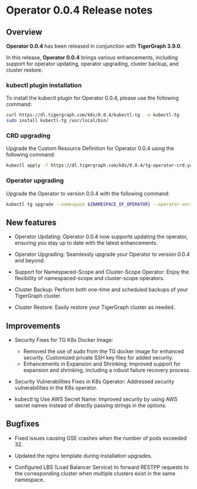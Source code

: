 # Operator 0.0.4 Release notes

## Overview

**Operator 0.0.4** has been released in conjunction with **TigerGraph 3.9.0**.

In this release, **Operator 0.0.4** brings various enhancements, including support for operator updating, operator upgrading, cluster backup, and cluster restore.

### kubectl plugin installation

To install the kubectl plugin for Operator 0.0.4, please use the following command:

```bash
curl https://dl.tigergraph.com/k8s/0.0.4/kubectl-tg  -o kubectl-tg
sudo install kubectl-tg /usr/local/bin/
```

### CRD upgrading

Upgrade the Custom Resource Definition for Operator 0.0.4 using the following command:

```bash
kubectl apply -f https://dl.tigergraph.com/k8s/0.0.4/tg-operator-crd.yaml
```

### Operator upgrading

Upgrade the Operator to version 0.0.4 with the following command:

```bash
kubectl tg upgrade --namespace ${NAMESPACE_OF_OPERATOR} --operator-version 0.0.4
```

## New features

- Operator Updating: Operator 0.0.4 now supports updating the operator, ensuring you stay up to date with the latest enhancements.

- Operator Upgrading: Seamlessly upgrade your Operator to version 0.0.4 and beyond.

- Support for Namespaced-Scope and Cluster-Scope Operator: Enjoy the flexibility of namespaced-scope and cluster-scope operators.

- Cluster Backup: Perform both one-time and scheduled backups of your TigerGraph cluster.

- Cluster Restore: Easily restore your TigerGraph cluster as needed.

## Improvements

- Security Fixes for TG K8s Docker Image:

  - Removed the use of sudo from the TG docker image for enhanced security.
Customized private SSH key files for added security.
  - Enhancements in Expansion and Shrinking: Improved support for expansion and shrinking, including a robust failure recovery process.

- Security Vulnerabilities Fixes in K8s Operator: Addressed security vulnerabilities in the K8s operator.

- kubectl tg Use AWS Secret Name: Improved security by using AWS secret names instead of directly passing strings in the options.

## Bugfixes

- Fixed issues causing GSE crashes when the number of pods exceeded 32.

- Updated the nginx template during installation upgrades.

- Configured LBS (Load Balancer Service) to forward RESTPP requests to the corresponding cluster when multiple clusters exist in the same namespace.
